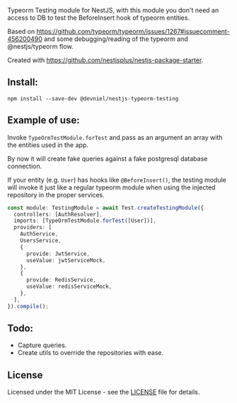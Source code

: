 Typeorm Testing module for NestJS, with this module you don't need an access to DB to test the BeforeInsert hook of typeorm entities.

Based on https://github.com/typeorm/typeorm/issues/1267#issuecomment-456200490 and some debugging/reading of the typeorm and @nestjs/typeorm flow.

Created with https://github.com/nestjsplus/nestjs-package-starter.

## Install:
```shell
npm install --save-dev @devniel/nestjs-typeorm-testing
```

## Example of use:

Invoke `TypeOrmTestModule.forTest` and pass as an argument an array with the entities used in the app.

By now it will create fake queries against a fake postgresql database connection.

If your entity (e.g. `User`) has hooks like `@BeforeInsert()`, the testing module will invoke it just like a regular typeorm module when using the injected repository in the proper services.

```ts
const module: TestingModule = await Test.createTestingModule({
  controllers: [AuthResolver],
  imports: [TypeOrmTestModule.forTest([User])],
  providers: [
    AuthService,
    UsersService,
    {
      provide: JwtService,
      useValue: jwtServiceMock,
    },
    {
      provide: RedisService,
      useValue: redisServiceMock,
    },
  ],
}).compile();
```

## Todo:

- Capture queries.
- Create utils to override the repositories with ease.

## License

Licensed under the MIT License - see the [LICENSE](LICENSE) file for details.
